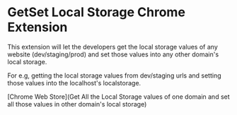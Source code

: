 # GetSet Local Storage Chrome Extension

This extension will let the developers get the local storage values of any website (dev/staging/prod) and set those values into any other domain's local storage.

For e.g, getting the local storage values from dev/staging urls and setting those values into the localhost's localstorage.

[Chrome Web Store](Get All the Local Storage values of one domain and set all those values in other domain's local storage)
